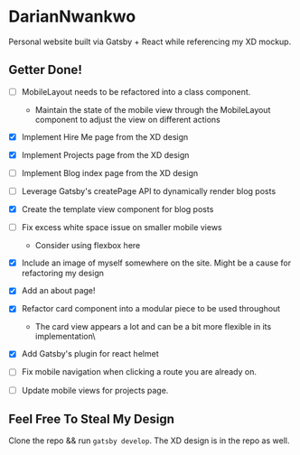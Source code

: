 # DarianNwankwo
Personal website built via Gatsby + React while referencing my XD mockup.

## Getter Done!
- [ ] MobileLayout needs to be refactored into a class component.
  - Maintain the state of the mobile view through the MobileLayout component to adjust the view on different actions
- [x] Implement Hire Me page from the XD design
- [x] Implement Projects page from the XD design
- [ ] Implement Blog index page from the XD design
- [ ] Leverage Gatsby's createPage API to dynamically render blog posts
- [x] Create the template view component for blog posts
- [ ] Fix excess white space issue on smaller mobile views
  * Consider using flexbox here
- [x] Include an image of myself somewhere on the site. Might be a cause for refactoring my design
- [x] Add an about page!
- [x] Refactor card component into a modular piece to be used throughout
  * The card view appears a lot and can be a bit more flexible in its implementation\
- [x] Add Gatsby's plugin for react helmet
- [ ] Fix mobile navigation when clicking a route you are already on.
- [ ] Update mobile views for projects page.


## Feel Free To Steal My Design
Clone the repo && run `gatsby develop`.
The XD design is in the repo as well.
